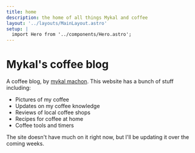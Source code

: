 ```yaml
---
title: home
description: the home of all things Mykal and coffee
layout: '../layouts/MainLayout.astro'
setup: |
  import Hero from '../components/Hero.astro';
---
```



<Hero 
  image='https://res.cloudinary.com/mykalcodes/image/upload/c_scale,f_auto,q_auto,w_614/v1658708183/mykal.coffee/coffee-pic.jpg' imageAlt='Cappucino with a leaf milk art'>
  
  # Mykal's coffee blog
A coffee blog, by [mykal machon](https://mykal.codes). This website has a bunch of stuff including: 

- Pictures of my coffee
- Updates on my coffee knowledge
- Reviews of local coffee shops
- Recipes for coffee at home 
- Coffee tools and timers

The site doesn't have much on it right now, but I'll be updating it over the coming weeks.
</Hero>



